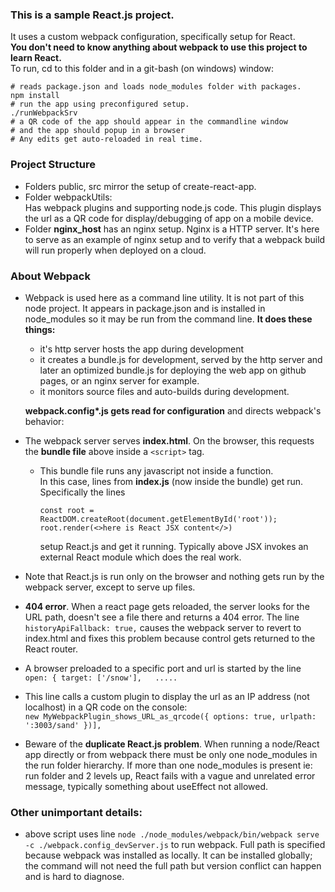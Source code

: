 
### This is a sample React.js project.  
It uses a custom webpack configuration, specifically setup for React.   
**You don't need to know anything about webpack to use this project to learn React.**  
To run, cd to this folder and in a git-bash (on windows) window:  
  ```
  # reads package.json and loads node_modules folder with packages.
  npm install 
  # run the app using preconfigured setup.
  ./runWebpackSrv 
  # a QR code of the app should appear in the commandline window
  # and the app should popup in a browser
  # Any edits get auto-reloaded in real time.
  ```

### Project Structure
- Folders public, src mirror the setup of create-react-app.
- Folder webpackUtils:  
Has webpack plugins and supporting node.js code. This plugin displays the url as a QR code for display/debugging of app on a mobile device.
- Folder **nginx_host** has an nginx setup. Nginx is a HTTP server. It's here to serve as an example of nginx setup and to verify that a webpack build will run properly when deployed on a cloud.  

### About Webpack  
- Webpack is used here as a command line utility. It is not part of this node project. It appears in package.json and is installed in node_modules so it may be run from the command line. **It does these things:**  
  - it's http server hosts the app during development
  - it creates a bundle.js for development, served by the http server and later an optimized bundle.js for deploying the web app on github pages, or an nginx server for example.
  - it monitors source files and auto-builds during development.  

  **webpack.config\*.js gets read for configuration** and directs webpack's behavior:  
- The webpack server serves **index.html**. On the browser, this requests the **bundle file** above inside a ```<script>``` tag.
  - This bundle file runs any javascript not inside a function.   
    In this case, lines from **index.js** (now inside the bundle) get run.  
    Specifically the lines
     ```
     const root = ReactDOM.createRoot(document.getElementById('root'));
     root.render(<>here is React JSX content</>)
     ```
    setup React.js and get it running. Typically above JSX invokes an external React module which does the real work.
- Note that React.js is run only on the browser and nothing gets run by the webpack server, except to serve up files.
- **404 error**. When a react page gets reloaded, the server looks for the URL path, doesn't see a file there and returns a 404 error.  The line ```historyApiFallback: true,``` causes the webpack server to revert to index.html and fixes this problem because control gets returned to the React router.    
- A browser preloaded to a specific port and url is started by the line   
```open: { target: ['/snow'],   .....```  
- This line calls a custom plugin to display the url as an IP address (not localhost) in a QR code on the console:   
```new MyWebpackPlugin_shows_URL_as_qrcode({ options: true, urlpath: ':3003/sand' })],```  
- Beware of the **duplicate React.js problem**. When running a node/React app directly or from webpack there must be only one node_modules in the run folder hierarchy. If more than one node_modules is present ie: run folder and 2 levels up, React fails with a vague and unrelated error message, typically something about useEffect not allowed.
### Other unimportant details:  
- above script uses line ```node ./node_modules/webpack/bin/webpack serve -c ./webpack.config_devServer.js``` to run webpack. Full path is specified because webpack was installed as locally. It can be installed globally; the command will not need the full path but version conflict can happen and is hard to diagnose.  
